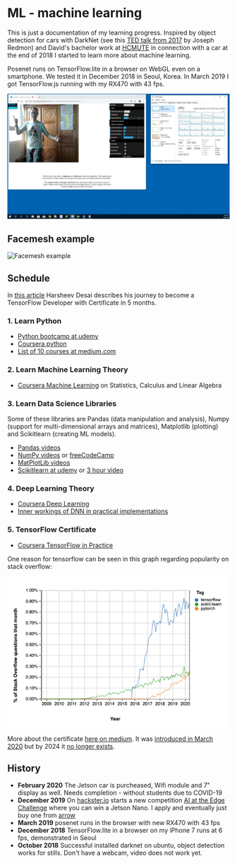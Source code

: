 # ML - machine learning

This is just a documentation of my learning progress. Inspired by object detection for cars with DarkNet (see this [TED talk from 2017](https://www.youtube.com/watch?v=Cgxsv1riJhI) by Joseph Redmon) and David's bachelor work at [HCMUTE](http://en.hcmute.edu.vn/) in connection with a car at the end of 2018 I started to learn more about machine learning.

Posenet runs on TensorFlow.lite in a browser on WebGL even on a smartphone. We tested it in December 2018 in Seoul, Korea. In March 2019 I got TensorFlow.js running with my RX470 with 43 fps. 

![Posenet the park](TensorFlow.js/posenet/2019-03_thepark.jpg)

## Facemesh example

<!--
![Facemesh example](https://github.com/tensorflow/tfjs-models/blob/master/facemesh/demo.gif?raw=true)
-->
![Facemesh example](https://github.com/kreier/ml/blob/main/pic/facemesh.gif?raw=true)

## Schedule

In [this article](https://towardsdatascience.com/from-a-complete-newbie-to-passing-the-tensorflow-developer-certificate-exam-d919e1e5a0f3) Harsheev Desai describes his journey to become a TensorFlow Developer with Certificate in 5 months.

### 1. Learn Python
- [Python bootcamp at udemy](https://www.udemy.com/course/complete-python-bootcamp/)
- [Coursera python](https://www.coursera.org/specializations/python#courses)
- [List of 10 courses at medium.com](https://medium.com/better-programming/top-5-courses-to-learn-python-in-2018-best-of-lot-26644a99e7ec)

### 2. Learn Machine Learning Theory
 
- [Coursera Machine Learning](https://www.coursera.org/learn/machine-learning/home/welcome) on Statistics, Calculus and Linear Algebra

### 3. Learn Data Science Libraries

Some of these libraries are Pandas (data manipulation and analysis), Numpy (support for multi-dimensional arrays and matrices), Matplotlib (plotting) and Scikitlearn (creating ML models).

- [Pandas videos](https://www.youtube.com/playlist?list=PLeo1K3hjS3uuASpe-1LjfG5f14Bnozjwy)
- [NumPy videos](https://www.youtube.com/watch?v=QUT1VHiLmmI) or [freeCodeCamp](http://freecodecamp.org/)
- [MatPlotLib videos](https://www.youtube.com/playlist?list=PLQVvvaa0QuDfefDfXb9Yf0la1fPDKluPF)
- [Scikitlearn at udemy](https://www.udemy.com/course/machinelearning/) or [3 hour video](https://www.youtube.com/watch?v=pqNCD_5r0IU)

### 4. Deep Learning Theory

- [Coursera Deep Learning](https://www.coursera.org/specializations/deep-learning?#courses)
- [Inner workings of DNN in practical implementations](https://medium.com/analytics-vidhya/what-i-learned-from-building-a-deep-neural-network-from-scratch-and-why-you-should-do-it-too-a2e6f422d3db)

### 5. TensorFlow Certificate

- [Coursera TensorFlow in Practice](https://www.coursera.org/professional-certificates/tensorflow-in-practice#courses)

One reason for tensorflow can be seen in this graph regarding popularity on stack overflow:

![popularity tensorflow](pic/tensorflow_stack_overflow.png)

More about the certificate [here on medium](https://medium.com/@harshit_tyagi/google-certified-tensorflow-developer-learning-plan-tips-faqs-my-journey-9f88016048e3). It was [introduced in March 2020](https://blog.tensorflow.org/2020/03/introducing-tensorflow-developer-certificate.html) but by 2024 it [no longer exists](https://www.tensorflow.org/certificate).


## History

- __February 2020__ The Jetson car is purcheased, Wifi module and 7" display as well. Needs completion - without students due to COVID-19
- __December 2019__ On [hackster.io](https://hackster.io) starts a new competition [AI at the Edge Challenge](https://www.hackster.io/contests/NVIDIA) where you can win a Jetson Nano. I apply and eventually just buy one from [arrow](https://www.arrow.com/)
- __March 2019__ posenet runs in the browser with new RX470 with 43 fps
- __December 2018__ TensorFlow.lite in a browser on my iPhone 7 runs at 6 fps, demonstrated in Seoul
- __October 2018__ Successful installed darknet on ubuntu, object detection works for stills. Don't have a webcam, video does not work yet.
